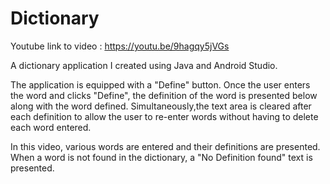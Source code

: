 # Dictionary

Youtube link to video : https://youtu.be/9hagqy5jVGs

A dictionary application I created using Java and Android Studio.

The application is equipped with a "Define" button. Once the user enters the word and clicks "Define", the definition of the word is presented below along with the word defined. Simultaneously,the text area is cleared after each definition to allow the user to re-enter words without having to delete each word entered.

In this video, various words are entered and their definitions are presented. When a word is not found in the dictionary, a "No Definition found" text is presented.
